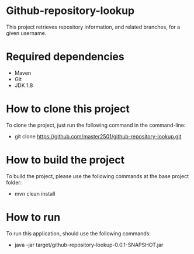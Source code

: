
# Github-repository-lookup

This project retrieves repository information, and related branches, for a given username.
# Required dependencies
- Maven
- Git
- JDK 1.8

# How to clone this project

To clone the project, just run the following command in the command-line:
- git clone https://github.com/master2501/github-repository-lookup.git

# How to build the project

To build the project, please use the following commands at the base project folder:
- mvn clean install

# How to run

To run this application, should use the following commands:
- java -jar target/github-repository-lookup-0.0.1-SNAPSHOT.jar
